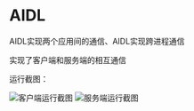 # AIDL
AIDL实现两个应用间的通信、AIDL实现跨进程通信

实现了客户端和服务端的相互通信

运行截图：

![客户端运行截图](https://img-blog.csdnimg.cn/20190711133838296.jpg?x-oss-process=image/watermark,type_ZmFuZ3poZW5naGVpdGk,shadow_10,text_aHR0cHM6Ly9ibG9nLmNzZG4ubmV0L3NqZGpkamRqYWhk,size_16,color_FFFFFF,t_70)
![服务端运行截图](https://img-blog.csdnimg.cn/20190711133857651.jpg?x-oss-process=image/watermark,type_ZmFuZ3poZW5naGVpdGk,shadow_10,text_aHR0cHM6Ly9ibG9nLmNzZG4ubmV0L3NqZGpkamRqYWhk,size_16,color_FFFFFF,t_70)
